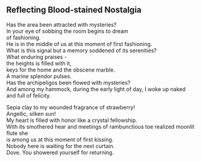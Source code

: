 Reflecting Blood-stained Nostalgia
----------------------------------
Has the area been attracted with mysteries?  
In your eye of sobbing the room begins to dream  
of fashioning.  
He is in the middle of us at this moment of first fashioning.  
What is this signal but a memory soddened of its serenities?  
What enduring praises -  
the heights is filled with it,  
keys for the home and the obscene marble.  
A marine splendor pulses.  
Has the archipeligos been flowed with mysteries?  
And among my hammock, during the early light of day, I woke up naked  
and full of felicity.  
  
Sepia clay to my wounded fragrance of strawberry!  
Angellic, silken sun!  
My heart is filled with honor like a crystal fellowship.  
With its smothered hear and meetings of rambunctious toe realized moonlit flute she  
is among us at this moment of first kissing.  
Nobody here is waiting for the next curtain.  
Dove. You showered yourself for returning.  
